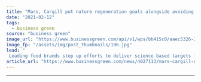 ```yaml
---
title: "Mars, Cargill put nature regeneration goals alongside avoiding climate catastrophe"
date: "2021-02-12"
tags: 
  - business green
source: "business green"
image_url: "https://www.businessgreen.com/api/v1/wps/bb415c0/aaec5326-24be-4d97-b730-83bcc12ae9cb/4/cocoa-farming-185x114.jpg"
image_fp: "/assets/img/post_thumbnails/186.jpg"
lead: "
 Leading food brands step up efforts to deliver science based targets for nature ..."
article_url: "https://www.businessgreen.com/news/4027113/mars-cargill-nature-regeneration-goals-alongside-avoiding-climate-catastrophe"
---
```


---
